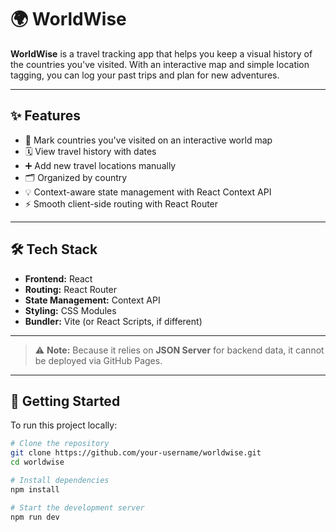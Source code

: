 # 🌍 WorldWise

**WorldWise** is a travel tracking app that helps you keep a visual history of the countries you've visited. With an interactive map and simple location tagging, you can log your past trips and plan for new adventures.

---

## ✨ Features

- 📍 Mark countries you've visited on an interactive world map  
- 🗓️ View travel history with dates  
- ➕ Add new travel locations manually  
- 🗂️ Organized by country  
- 💡 Context-aware state management with React Context API  
- ⚡ Smooth client-side routing with React Router

---

## 🛠️ Tech Stack

- **Frontend:** React
- **Routing:** React Router
- **State Management:** Context API
- **Styling:** CSS Modules
- **Bundler:** Vite (or React Scripts, if different)

---
> ⚠️ **Note:** 
> Because it relies on **JSON Server** for backend data, it cannot be deployed via GitHub Pages.

---

## 🚀 Getting Started

To run this project locally:

```bash
# Clone the repository
git clone https://github.com/your-username/worldwise.git
cd worldwise

# Install dependencies
npm install

# Start the development server
npm run dev

